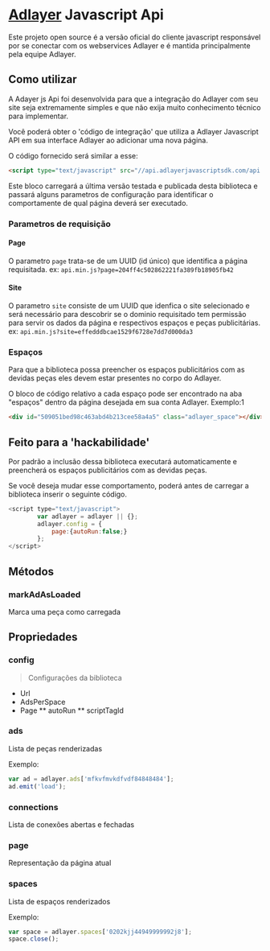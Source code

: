 # [Adlayer](http://adlayer.com.br) Javascript Api
Este projeto open source é a versão oficial do cliente javascript responsável por se conectar com os webservices Adlayer e é mantida principalmente pela equipe Adlayer.


## Como utilizar
A Adayer js Api foi desenvolvida para que a integração do Adlayer com seu site seja extremamente simples e que não exija muito conhecimento técnico para implementar.

Você poderá obter o 'código de integração' que utiliza a Adlayer Javascript API em sua interface Adlayer ao adicionar uma nova página.

O código fornecido será similar a esse:
```html
<script type="text/javascript" src="//api.adlayerjavascriptsdk.com/api.min.js?page=204ff4c502862221fa389fb18905fb42&site=effedddbcae1529f6728e7dd7d000da3" async="true" language="javascript" id="adlayerScript"></script>
```

Este bloco carregará a última versão testada e publicada desta biblioteca e passará alguns parametros de configuração para identificar o comportamente de qual página deverá ser executado.

### Parametros de requisição
#### Page
O parametro ```page``` trata-se de um UUID (id único) que identifica a página requisitada.
ex: ```api.min.js?page=204ff4c502862221fa389fb18905fb42```

#### Site
O parametro ```site``` consiste de um UUID que idenfica o site selecionado e será necessário para descobrir se o dominio requisitado tem permissão para servir os dados da página e respectivos espaços e peças publicitárias.
ex: ```api.min.js?site=effedddbcae1529f6728e7dd7d000da3```

### Espaços
Para que a biblioteca possa preencher os espaços publicitários com as devidas peças eles devem estar presentes no corpo do Adlayer.

O bloco de código relativo a cada espaço pode ser encontrado na aba "espaços" dentro da página desejada em sua conta Adlayer.
Exemplo:1
```html
<div id="509051bed98c463abd4b213cee58a4a5" class="adlayer_space"></div>
```

## Feito para a 'hackabilidade'
Por padrão a inclusão dessa biblioteca executará automaticamente e preencherá os espaços publicitários com as devidas peças.

Se você deseja mudar esse comportamento, poderá antes de carregar a biblioteca inserir o seguinte código.
```javascript
<script type="text/javascript">
		var adlayer = adlayer || {};
		adlayer.config = {
			page:{autoRun:false;}
		};
</script>
```


## Métodos

### markAdAsLoaded

Marca uma peça como carregada


## Propriedades


### config
> Configurações da biblioteca

* Url 
* AdsPerSpace 
* Page 
** autoRun
** scriptTagId


### ads

Lista de peças renderizadas

Exemplo:

```javascript
var ad = adlayer.ads['mfkvfmvkdfvdf84848484'];
ad.emit('load');
```

### connections

Lista de conexões abertas e fechadas

### page

Representação da página atual

### spaces

Lista de espaços renderizados

Exemplo:
```javascript
var space = adlayer.spaces['0202kjj44949999992j8'];
space.close();
```